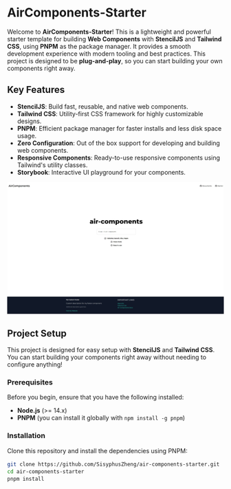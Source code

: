 
# AirComponents-Starter

Welcome to **AirComponents-Starter**! This is a lightweight and powerful starter template for building **Web Components** with **StencilJS** and **Tailwind CSS**, using **PNPM** as the package manager. It provides a smooth development experience with modern tooling and best practices. This project is designed to be **plug-and-play**, so you can start building your own components right away.

## Key Features

- **StencilJS**: Build fast, reusable, and native web components.
- **Tailwind CSS**: Utility-first CSS framework for highly customizable designs.
- **PNPM**: Efficient package manager for faster installs and less disk space usage.
- **Zero Configuration**: Out of the box support for developing and building web components.
- **Responsive Components**: Ready-to-use responsive components using Tailwind's utility classes.
- **Storybook**: Interactive UI playground for your components.

![Example Image](./src/assets/example.png)

## Project Setup

This project is designed for easy setup with **StencilJS** and **Tailwind CSS**. You can start building your components right away without needing to configure anything!

### Prerequisites

Before you begin, ensure that you have the following installed:

- **Node.js** (>= 14.x)
- **PNPM** (you can install it globally with `npm install -g pnpm`)

### Installation

Clone this repository and install the dependencies using PNPM:

```bash
git clone https://github.com/SisyphusZheng/air-components-starter.git
cd air-components-starter
pnpm install
